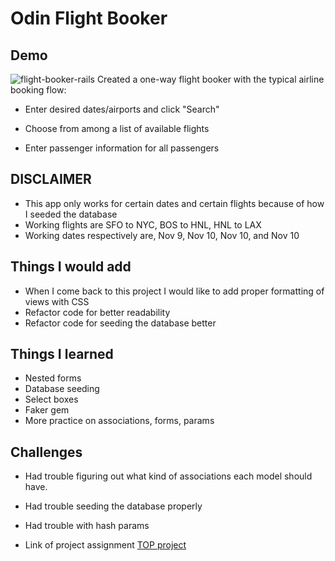 # Odin Flight Booker

## Demo
![flight-booker-rails](https://github.com/kenyounot123/flight-booker/assets/70028795/9a65661c-0b2e-4466-9275-9ed6aa6e0aed)
Created a one-way flight booker with the typical airline booking flow:

* Enter desired dates/airports and click "Search"

* Choose from among a list of available flights

* Enter passenger information for all passengers

## DISCLAIMER
* This app only works for certain dates and certain flights because of how I seeded the database
* Working flights are SFO to NYC, BOS to HNL, HNL to LAX
* Working dates respectively are, Nov 9, Nov 10, Nov 10, and Nov 10

## Things I would add
* When I come back to this project I would like to add proper formatting of views with CSS
* Refactor code for better readability 
* Refactor code for seeding the database better

## Things I learned 
* Nested forms 
* Database seeding
* Select boxes 
* Faker gem
* More practice on associations, forms, params
## Challenges
* Had trouble figuring out what kind of associations each model should have. 
* Had trouble seeding the database properly 
* Had trouble with hash params

* Link of project assignment [TOP project](https://www.theodinproject.com/lessons/ruby-on-rails-flight-booker)
